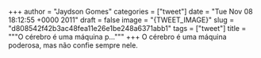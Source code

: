 
+++
author = "Jaydson Gomes"
categories = ["tweet"]
date = "Tue Nov 08 18:12:55 +0000 2011"
draft = false
image = "{TWEET_IMAGE}"
slug = "d808542f42b3ac48fea11e26e1be248a6371abb1"
tags = ["tweet"]
title = """O cérebro é uma máquina p..."""
+++
O cérebro é uma máquina poderosa, mas não confie sempre nele.
